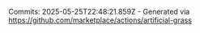 Commits: 2025-05-25T22:48:21.859Z - Generated via https://github.com/marketplace/actions/artificial-grass
<br>
